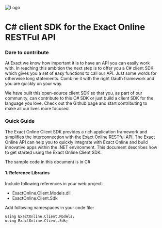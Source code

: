![Logo](https://apps.exactonline.com/content/css/images/exact-logo-red.png)

C# client SDK for the Exact Online RESTFul API
===============
<h3>Dare to contribute</h3>

At Exact we know how important it is to have an API you can easily work with. In reaching this ambition the next step is to offer you a C# client SDK which gives you a set of easy functions to call our API. Just some words for otherwise long statements. Combine it with the right Oauth framework and you are quickly on your way.

We have built this open-source client SDK so that you, as part of our community, can contribute to this C# SDK or just build a client SDK for the language you love. Check out the Github page and start contributing to make all our lives more focused.

<h3>Quick Guide</h3>

The Exact Online Client SDK provides a rich application framework and simplifies the interconnection with the Exact Online RESTful API. The Exact Online API can help you to quickly integrate with Exact Online and build innovative apps within the .NET environment. This document describes how to get started using the Exact Online Client SDK. 

The sample code in this document is in C#

<h4>1.	Reference Libraries</h4>

Include following references in your web project:
- ExactOnline.Client.Models.dll
- ExactOnline.Client.Sdk

Add following namespaces in your code file:
```
using ExactOnline.Client.Models;
using ExactOnline.Client.Sdk;
```
